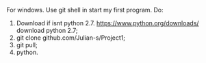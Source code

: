 For windows. Use git shell in start my first program. Do:
1. Download if isnt python 2.7. https://www.python.org/downloads/ download python 2.7;
2. git clone github.com/Julian-s/Project1;
3. git pull;
4. python.
